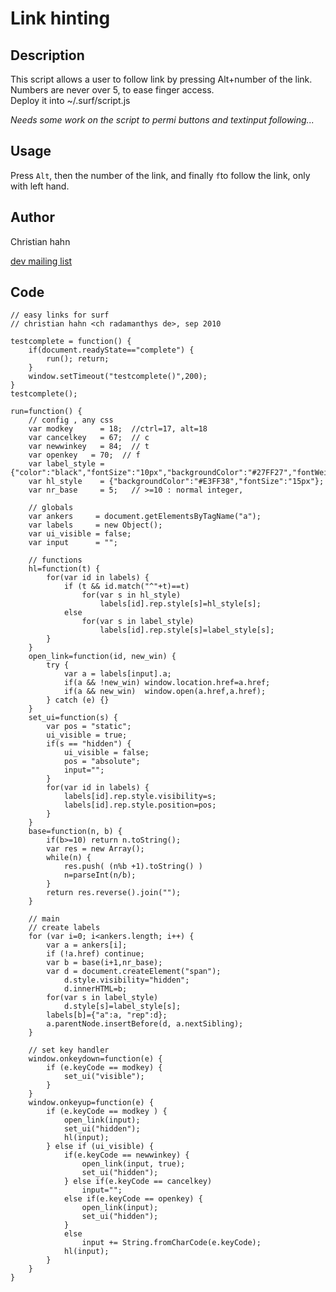 # Link hinting
## Description
This script allows a user to follow link by pressing Alt+number of the
link. Numbers are never over 5, to ease finger access.  
Deploy it into ~/.surf/script.js

*Needs some work on the script to permi buttons and textinput
following...*

## Usage
Press `Alt`, then the number of the link, and finally `f`to follow the
link, only with left hand.

## Author
Christian hahn <ch radamanthys de>

[dev mailing list](http://lists.suckless.org/dev/1009/5996.html)


## Code


    // easy links for surf
    // christian hahn <ch radamanthys de>, sep 2010

    testcomplete = function() {
        if(document.readyState=="complete") {
            run(); return;
        }
        window.setTimeout("testcomplete()",200);
    }
    testcomplete();

    run=function() {
        // config , any css
        var modkey      = 18;  //ctrl=17, alt=18
        var cancelkey   = 67;  // c
        var newwinkey   = 84;  // t
        var openkey   = 70;  // f
        var label_style = {"color":"black","fontSize":"10px","backgroundColor":"#27FF27","fontWeight":"normal","margin":"0px","padding":"0px","position":"absolute","zIndex":99};
        var hl_style    = {"backgroundColor":"#E3FF38","fontSize":"15px"};
        var nr_base     = 5;   // >=10 : normal integer,

        // globals
        var ankers     = document.getElementsByTagName("a");
        var labels     = new Object();
        var ui_visible = false;
        var input      = "";

        // functions
        hl=function(t) {
            for(var id in labels) {
                if (t && id.match("^"+t)==t)
                    for(var s in hl_style)
                        labels[id].rep.style[s]=hl_style[s];
                else
                    for(var s in label_style)
                        labels[id].rep.style[s]=label_style[s];
            }
        }
        open_link=function(id, new_win) {
            try {
                var a = labels[input].a;
                if(a && !new_win) window.location.href=a.href;
                if(a && new_win)  window.open(a.href,a.href);
            } catch (e) {}
        }
        set_ui=function(s) {
            var pos = "static";
            ui_visible = true;
            if(s == "hidden") {
                ui_visible = false;
                pos = "absolute";
                input="";
            }
            for(var id in labels) {
                labels[id].rep.style.visibility=s;
                labels[id].rep.style.position=pos;
            }
        }
        base=function(n, b) { 
            if(b>=10) return n.toString();
            var res = new Array();
            while(n) {
                res.push( (n%b +1).toString() )
                n=parseInt(n/b);
            }
            return res.reverse().join("");
        }

        // main
        // create labels
        for (var i=0; i<ankers.length; i++) {
            var a = ankers[i];
            if (!a.href) continue;
            var b = base(i+1,nr_base);
            var d = document.createElement("span");
                d.style.visibility="hidden";
                d.innerHTML=b;
            for(var s in label_style)
                d.style[s]=label_style[s];
            labels[b]={"a":a, "rep":d};
            a.parentNode.insertBefore(d, a.nextSibling);
        }

        // set key handler   
        window.onkeydown=function(e) {
            if (e.keyCode == modkey) {
                set_ui("visible");
            }
        }
        window.onkeyup=function(e) {
            if (e.keyCode == modkey ) {
                open_link(input);
                set_ui("hidden");
                hl(input);
            } else if (ui_visible) {
                if(e.keyCode == newwinkey) {
                    open_link(input, true);
                    set_ui("hidden");
                } else if(e.keyCode == cancelkey)
                    input="";
                else if(e.keyCode == openkey) {
                    open_link(input);
                    set_ui("hidden");
                }
                else
                    input += String.fromCharCode(e.keyCode);
                hl(input);
            }
        }
    }


